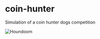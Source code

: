 # coin-hunter

Simulation of a coin hunter dogs competition

![Houndoom](https://cdn.bulbagarden.net/upload/thumb/5/51/229Houndoom.png/250px-229Houndoom.png)
